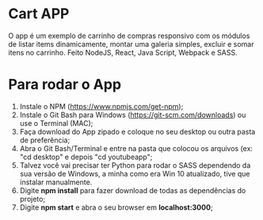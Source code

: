 # Cart APP
O app é um exemplo de carrinho de compras responsivo com os módulos de listar items dinamicamente, montar uma galeria simples, excluir e somar itens no carrinho. Feito NodeJS, React, Java Script, Webpack e SASS.

# Para rodar o App
1) Instale o NPM (https://www.npmjs.com/get-npm);
2) Instale o Git Bash para Windows (https://git-scm.com/downloads) ou use o Terminal (MAC);
3) Faça download do App zipado e coloque no seu desktop ou outra pasta de preferência;
4) Abra o Git Bash/Terminal e entre na pasta que colocou os arquivos (ex: "cd desktop" e depois "cd youtubeapp";
5) Talvez você vai precisar ter Python para rodar o SASS dependendo da sua versão de Windows, a minha como era Win 10 atualizado, tive que instalar manualmente.
6) Digite <strong>npm install</strong> para fazer download de todas as dependências do projeto;
7) Digite <strong>npm start</strong> e abra o seu browser em <strong>localhost:3000</strong>;
